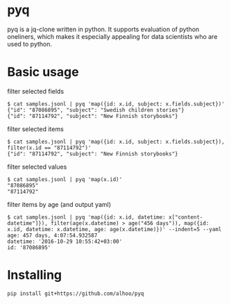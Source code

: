 pyq
==

pyq is a jq-clone written in python. It supports evaluation of python oneliners, which makes it
especially appealing for data scientists who are used to python.

Basic usage
==

filter selected fields

    $ cat samples.jsonl | pyq 'map({id: x.id, subject: x.fields.subject})'
    {"id": "87086895", "subject": "Swedish children stories"}
    {"id": "87114792", "subject": "New Finnish storybooks"}

filter selected items

    $ cat samples.jsonl | pyq 'map({id: x.id, subject: x.fields.subject}), filter(x.id == "87114792")'
    {"id": "87114792", "subject": "New Finnish storybooks"}

filter selected values

    $ cat samples.jsonl | pyq 'map(x.id)'
    "87086895"
    "87114792"

filter items by age (and output yaml)

    $ cat samples.jsonl | pyq 'map({id: x.id, datetime: x["content-datetime"]}), filter(age(x.datetime) > age("456 days")), map({id: x.id, datetime: x.datetime, age: age(x.datetime)})' --indent=5 --yaml
    age: 457 days, 4:07:54.932587
    datetime: '2016-10-29 10:55:42+03:00'
    id: '87086895'


Installing
==

    pip install git+https://github.com/alhoo/pyq

